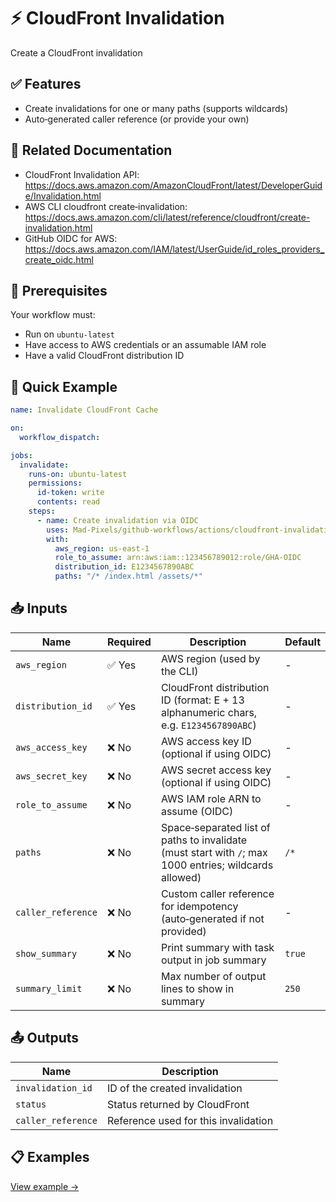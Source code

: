 # ⚡️ CloudFront Invalidation
Create a CloudFront invalidation 

## ✅ Features
- Create invalidations for one or many paths (supports wildcards)
- Auto‑generated caller reference (or provide your own)

## 📖 Related Documentation
- CloudFront Invalidation API: https://docs.aws.amazon.com/AmazonCloudFront/latest/DeveloperGuide/Invalidation.html
- AWS CLI cloudfront create‑invalidation: https://docs.aws.amazon.com/cli/latest/reference/cloudfront/create-invalidation.html
- GitHub OIDC for AWS: https://docs.aws.amazon.com/IAM/latest/UserGuide/id_roles_providers_create_oidc.html

## 🚀 Prerequisites
Your workflow must:
- Run on `ubuntu-latest`
- Have access to AWS credentials or an assumable IAM role
- Have a valid CloudFront distribution ID

## 🔧 Quick Example
```yaml
name: Invalidate CloudFront Cache

on:
  workflow_dispatch:

jobs:
  invalidate:
    runs-on: ubuntu-latest
    permissions:
      id-token: write
      contents: read
    steps:
      - name: Create invalidation via OIDC
        uses: Mad-Pixels/github-workflows/actions/cloudfront-invalidation@v1
        with:
          aws_region: us-east-1
          role_to_assume: arn:aws:iam::123456789012:role/GHA-OIDC
          distribution_id: E1234567890ABC
          paths: "/* /index.html /assets/*"
```

## 📥 Inputs
|**Name**|**Required**|**Description**|**Default**|
|---|---|---|---|
|`aws_region`|✅ Yes|AWS region (used by the CLI)|-|
|`distribution_id`|✅ Yes|CloudFront distribution ID (format: E + 13 alphanumeric chars, e.g. `E1234567890ABC`)|-|
|`aws_access_key`|❌ No|AWS access key ID (optional if using OIDC)|-|
|`aws_secret_key`|❌ No|AWS secret access key (optional if using OIDC)|-|
|`role_to_assume`|❌ No|AWS IAM role ARN to assume (OIDC)|-|
|`paths`|❌ No|Space‑separated list of paths to invalidate (must start with `/`; max 1000 entries; wildcards allowed)|`/*`|
|`caller_reference`|❌ No|Custom caller reference for idempotency (auto‑generated if not provided)|-|
|`show_summary`|❌ No|Print summary with task output in job summary|`true`|
|`summary_limit`|❌ No|Max number of output lines to show in summary|`250`|

## 📤 Outputs
| **Name**|**Description**|
|---|---|
|`invalidation_id`|ID of the created invalidation|
|`status`|Status returned by CloudFront|
|`caller_reference`|Reference used for this invalidation|

## 📋 Examples
[View example →](./examples/base.yml)

